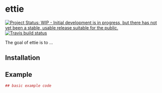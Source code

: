 
<!-- README.md is generated from README.Rmd. Please edit that file -->

# ettie

<!-- badges: start -->

[![Project Status: WIP - Initial development is in progress, but there
has not yet been a stable, usable release suitable for the
public.](https://www.repostatus.org/badges/latest/wip.svg)](https://www.repostatus.org/#wip)
[![Travis build
status](https://travis-ci.org/ElSaico/ettie.svg?branch=master)](https://travis-ci.org/ElSaico/ettie)
<!-- badges: end -->

The goal of ettie is to …

## Installation

## Example

``` r
## basic example code
```
